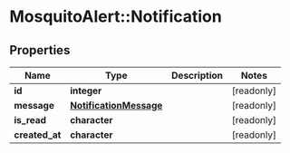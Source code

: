 # MosquitoAlert::Notification


## Properties
Name | Type | Description | Notes
------------ | ------------- | ------------- | -------------
**id** | **integer** |  | [readonly] 
**message** | [**NotificationMessage**](NotificationMessage.md) |  | [readonly] 
**is_read** | **character** |  | [readonly] 
**created_at** | **character** |  | [readonly] 



